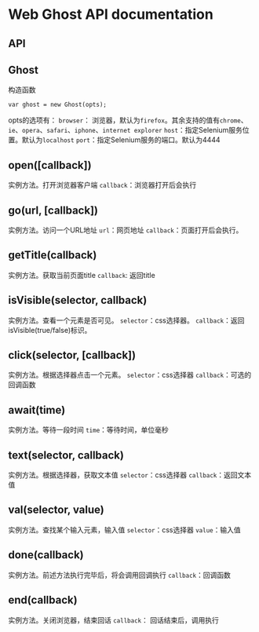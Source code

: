 # Web Ghost API documentation

## API
## Ghost
构造函数
```
var ghost = new Ghost(opts);
```
opts的选项有：
`browser`： 浏览器，默认为`firefox`。其余支持的值有`chrome`、`ie`、`opera`、`safari`、`iphone`、`internet explorer`
`host`：指定Selenium服务位置。默认为`localhost`
`port`：指定Selenium服务的端口。默认为4444

## open([callback])
实例方法。打开浏览器客户端
`callback`：浏览器打开后会执行

## go(url, [callback])
实例方法。访问一个URL地址
`url`：网页地址
`callback`：页面打开后会执行。

## getTitle(callback)
实例方法。获取当前页面title
`callback`: 返回title

## isVisible(selector, callback)
实例方法。查看一个元素是否可见。
`selector`：css选择器。
`callback`：返回isVisible(true/false)标识。

## click(selector, [callback])
实例方法。根据选择器点击一个元素。
`selector`：css选择器
`callback`：可选的回调函数

## await(time)
实例方法。等待一段时间
`time`：等待时间，单位毫秒

## text(selector, callback)
实例方法。根据选择器，获取文本值
`selector`：css选择器
`callback`：返回文本值

## val(selector, value)
实例方法。查找某个输入元素，输入值
`selector`：css选择器
`value`：输入值

## done(callback)
实例方法。前述方法执行完毕后，将会调用回调执行
`callback`：回调函数

## end(callback)
实例方法。关闭浏览器，结束回话
`callback`： 回话结束后，调用执行